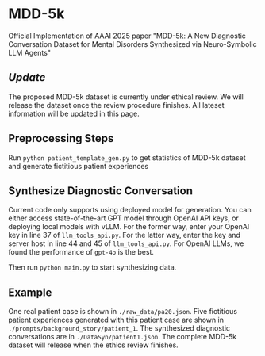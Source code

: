 # MDD-5k
Official Implementation of AAAI 2025 paper "MDD-5k: A New Diagnostic Conversation Dataset for Mental Disorders Synthesized via Neuro-Symbolic LLM Agents"
## *Update*
The proposed MDD-5k dataset is currently under ethical review. We will release the dataset once the review procedure finishes. All lateset information will be updated in this page.
## Preprocessing Steps
Run `python patient_template_gen.py` to get statistics of MDD-5k dataset and generate fictitious patient experiences
## Synthesize Diagnostic Conversation
Current code only supports using deployed model for generation. You can either access state-of-the-art GPT model through OpenAI API keys, or deploying local models with vLLM. For the former way, enter your OpenAI key in line 37 of `llm_tools_api.py`. For the latter way, enter the key and server host in line 44 and 45 of `llm_tools_api.py`. For OpenAI LLMs, we found the performance of `gpt-4o` is the best.

Then run `python main.py` to start synthesizing data.
## Example
One real patient case is shown in `./raw_data/pa20.json`. Five fictitious patient experiences generated with this patient case are shown in `./prompts/background_story/patient_1`. The synthesized diagnostic conversations are in `./DataSyn/patient1.json`. The complete MDD-5k dataset will release when the ethics review finishes.
